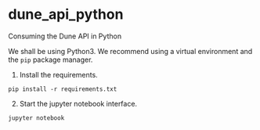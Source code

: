 # dune_api_python
Consuming the Dune API in Python

We shall be using Python3. We recommend using a virtual environment and the `pip` package manager.

1. Install the requirements.
```
pip install -r requirements.txt
```

2. Start the jupyter notebook interface.
```
jupyter notebook
```
